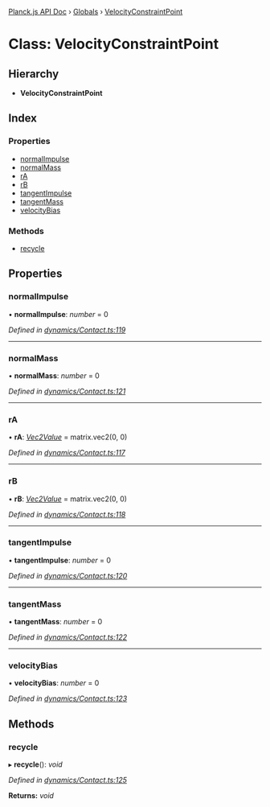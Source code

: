 [Planck.js API Doc](../README.md) › [Globals](../globals.md) › [VelocityConstraintPoint](velocityconstraintpoint.md)

# Class: VelocityConstraintPoint

## Hierarchy

* **VelocityConstraintPoint**

## Index

### Properties

* [normalImpulse](velocityconstraintpoint.md#normalimpulse)
* [normalMass](velocityconstraintpoint.md#normalmass)
* [rA](velocityconstraintpoint.md#ra)
* [rB](velocityconstraintpoint.md#rb)
* [tangentImpulse](velocityconstraintpoint.md#tangentimpulse)
* [tangentMass](velocityconstraintpoint.md#tangentmass)
* [velocityBias](velocityconstraintpoint.md#velocitybias)

### Methods

* [recycle](velocityconstraintpoint.md#recycle)

## Properties

###  normalImpulse

• **normalImpulse**: *number* = 0

*Defined in [dynamics/Contact.ts:119](https://github.com/shakiba/planck.js/blob/5b96d95/src/dynamics/Contact.ts#L119)*

___

###  normalMass

• **normalMass**: *number* = 0

*Defined in [dynamics/Contact.ts:121](https://github.com/shakiba/planck.js/blob/5b96d95/src/dynamics/Contact.ts#L121)*

___

###  rA

• **rA**: *[Vec2Value](../interfaces/vec2value.md)* = matrix.vec2(0, 0)

*Defined in [dynamics/Contact.ts:117](https://github.com/shakiba/planck.js/blob/5b96d95/src/dynamics/Contact.ts#L117)*

___

###  rB

• **rB**: *[Vec2Value](../interfaces/vec2value.md)* = matrix.vec2(0, 0)

*Defined in [dynamics/Contact.ts:118](https://github.com/shakiba/planck.js/blob/5b96d95/src/dynamics/Contact.ts#L118)*

___

###  tangentImpulse

• **tangentImpulse**: *number* = 0

*Defined in [dynamics/Contact.ts:120](https://github.com/shakiba/planck.js/blob/5b96d95/src/dynamics/Contact.ts#L120)*

___

###  tangentMass

• **tangentMass**: *number* = 0

*Defined in [dynamics/Contact.ts:122](https://github.com/shakiba/planck.js/blob/5b96d95/src/dynamics/Contact.ts#L122)*

___

###  velocityBias

• **velocityBias**: *number* = 0

*Defined in [dynamics/Contact.ts:123](https://github.com/shakiba/planck.js/blob/5b96d95/src/dynamics/Contact.ts#L123)*

## Methods

###  recycle

▸ **recycle**(): *void*

*Defined in [dynamics/Contact.ts:125](https://github.com/shakiba/planck.js/blob/5b96d95/src/dynamics/Contact.ts#L125)*

**Returns:** *void*
